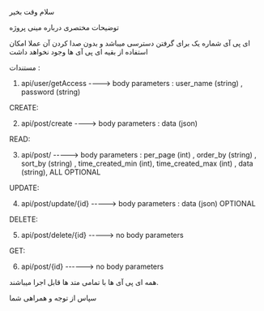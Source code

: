 سلام وقت بخیر

توضیحات مختصری درباره مینی پروژه

ای پی آی شماره یک برای گرفتن دسترسی میباشد و بدون صدا کردن آن عملا امکان استفاده از بقیه ای پی آی ها وجود نخواهد داشت

مستندات : 

1. api/user/getAccess ----> body parameters : user_name (string) , password (string)

CREATE:

2. api/post/create ----> body parameters : data (json)

READ:

3. api/post/ -----> body parameters : per_page (int) , order_by (string) , sort_by (string) , time_created_min (int), time_created_max (int) , data (string), ALL OPTIONAL

UPDATE:

4. api/post/update/{id} -----> body parameters : data (json) OPTIONAL

DELETE:

5. api/post/delete/{id} -----> no body parameters

GET:

6. api/post/{id} ------> no body parameters

همه ای پی آی ها با تمامی متد ها قابل اجرا میباشند.

سپاس از توجه و همراهی شما 

